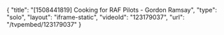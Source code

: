 {
    "title": "[1508441819] Cooking for RAF Pilots - Gordon Ramsay",
    "type": "solo",
    "layout": "iframe-static",
    "videoId": "123179037",
    "url": "\/tvpembed\/123179037"
}